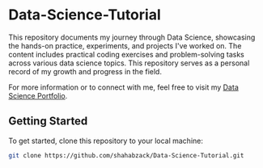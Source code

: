 # Data-Science-Tutorial

This repository documents my journey through Data Science, showcasing the hands-on practice, experiments, and projects I've worked on. The content includes practical coding exercises and problem-solving tasks across various data science topics. This repository serves as a personal record of my growth and progress in the field.

For more information or to connect with me, feel free to visit my [Data Science Portfolio](https://shahabzack.github.io/Ds_portfolio/).

## Getting Started

To get started, clone this repository to your local machine:

```bash
git clone https://github.com/shahabzack/Data-Science-Tutorial.git

